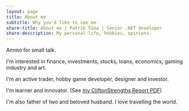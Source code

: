 ```yaml
---
layout: page
title: About me
subtitle: Why you'd like to see me
share-title: About me | Patrik Šíma | Senior .NET developer
share-description: My personal life, hobbies, opinions.
---
```


Ammo for small talk.

I'm interested in finance, investments, stocks, loans, economics, gaming industry and art.

I'm an active trader, hobby game developer, designer and investor.

I'm learner and innovator. (See [my CliftonStrengths Report PDF](/assets/pdf/CliftonStrengths%20_%20Gallup%20Access.pdf))

I'm also father of two and beloved husband. I love travelling the world.